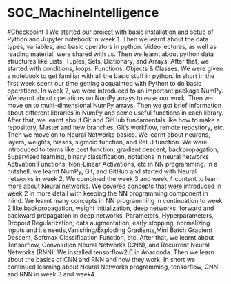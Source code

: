 # SOC_MachineIntelligence
#Checkpoint 1
    We started our project with basic installation and setup of Python and Jupyter notebook in week 1. Then we learnt about the data types, variables, and basic operators in python. Video lectures, as well as reading material, were shared with us. Then we learnt about python data structures like Lists, Tuples, Sets, Dictionary, and Arrays. After that, we started with conditions, loops, Functions, Objects & Classes. We were given a notebook to get familiar with all the basic stuff in python. In short in the first week spent our time getting acquainted with Python to do basic operations.
     In week 2, we were introduced to an important package NumPy. We learnt about operations on NumPy arrays to ease our work. Then we move on to multi-dimensional NumPy arrays. Then we got brief information about different libraries in NumPy and some useful functions in each library. After that, we learnt about Git and GitHub fundamentals like how to make a repository, Master and new branches, Git’s workflow, remote repository, etc. Then we move on to Neural Networks basics. We learnt about neurons, layers, weights, biases, sigmoid function, and ReLU function. We were introduced to terms like cost function, gradient descent, backpropagation, Supervised learning, binary classification, notations in neural networks Activation Functions, Non-Linear Activations, etc in NN programming. In a nutshell, we learnt NumPy, Git, and GitHub and started with Neural networks in week 2.
      We combined the week 3 and week 4 content to learn more about Neural networks. We covered concepts that were introduced in week 2 in more detail with keeping the NN programming component in mind. We learnt many concepts in NN programming in continuation to week 2 like backpropagation, weight initialization, deep networks, forward and backward propagation in deep networks, Parameters, Hyperparameters, Dropout Regularization, data augmentation, early stopping, normalizing inputs and it’s needs,Vanishing/Exploding Gradients,Mini Batch Gradient Descent, Softmax Classification Function, etc. After that, we learnt about Tensorflow, Convolution Neural Networks (CNN), and Recurrent Neural Networks (RNN). We installed tensorflow2.0 in Anaconda. Then we learn about the basics of CNN and RNN and how they work. In short we continued learning about Neural Networks programming, tensorflow, CNN and RNN in week 3 and week4.  
